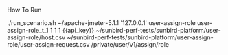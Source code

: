 How To Run <br>

./run_scenario.sh ~/apache-jmeter-5.1.1 '127.0.0.1' user-assign-role user-assign-role_t_1 1 1 1 {{api_key}} ~/sunbird-perf-tests/sunbird-platform/user-assign-role/host.csv ~/sunbird-perf-tests/sunbird-platform/user-assign-role/user-assign-request.csv /private/user/v1/assign/role
